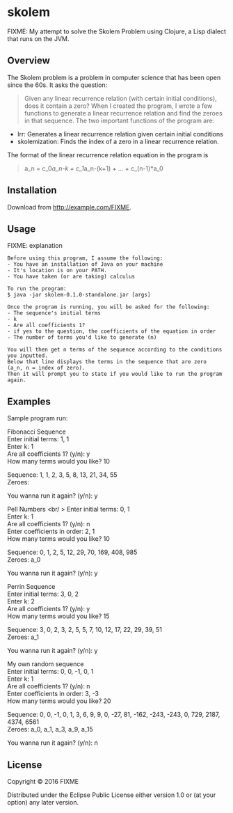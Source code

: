 # skolem

FIXME: My attempt to solve the Skolem Problem using Clojure, a Lisp dialect that runs on the JVM.

## Overview
The Skolem problem is a problem in computer science that has been open since the 60s. It asks the
question:
> Given any linear recurrence relation (with certain initial conditions), does it contain a zero?
When I created the program, I wrote a few functions to generate a linear recurrence relation and find the zeroes in that sequence.
The two important functions of the program are:
- lrr: Generates a linear recurrence relation given certain initial conditions
- skolemization: Finds the index of a zero in a linear recurrence relation.

The format of the linear recurrence relation equation in the program is
> a_n = c_0*a_n-k + c_1*a_n-(k+1) + ... + c_(n-1)*a_0

## Installation

Download from http://example.com/FIXME.

## Usage

FIXME: explanation

    Before using this program, I assume the following:
    - You have an installation of Java on your machine
    - It's location is on your PATH.
    - You have taken (or are taking) calculus
    
    To run the program:
    $ java -jar skolem-0.1.0-standalone.jar [args]
    
    Once the program is running, you will be asked for the following:
    - The sequence's initial terms
    - k
    - Are all coefficients 1?
    - if yes to the question, the coefficients of the equation in order
    - The number of terms you'd like to generate (n)
    
    You will then get n terms of the sequence according to the conditions you inputted.
    Below that line displays the terms in the sequence that are zero  (a_n, n = index of zero).
    Then it will prompt you to state if you would like to run the program again.

## Examples
Sample program run:

Fibonacci Sequence <br />
Enter initial terms: 1, 1 <br />
Enter k: 1 <br />
Are all coefficients 1? (y/n): y <br />
How many terms would you like? 10

Sequence: 1, 1, 2, 3, 5, 8, 13, 21, 34, 55<br />
Zeroes: 

You wanna run it again? (y/n): y

Pell Numbers <br/ >
Enter initial terms: 0, 1 <br />
Enter k: 1 <br />
Are all coefficients 1? (y/n): n <br />
Enter coefficients in order: 2, 1 <br />
How many terms would you like? 10

Sequence: 0, 1, 2, 5, 12, 29, 70, 169, 408, 985<br />
Zeroes: a_0

You wanna run it again? (y/n): y

Perrin Sequence <br />
Enter initial terms: 3, 0, 2<br />
Enter k: 2<br />
Are all coefficients 1? (y/n): y <br />
How many terms would you like? 15

Sequence: 3, 0, 2, 3, 2, 5, 5, 7, 10, 12, 17, 22, 29, 39, 51 <br />
Zeroes: a_1

You wanna run it again? (y/n): y

My own random sequence <br />
Enter initial terms: 0, 0, -1, 0, 1 <br />
Enter k: 1 <br />
Are all coefficients 1? (y/n): n <br />
Enter coefficients in order: 3, -3<br />
How many terms would you like? 20

Sequence: 0, 0, -1, 0, 1, 3, 6, 9, 9, 0, -27, 81, -162, -243, -243, 0, 729, 2187, 4374, 6561<br />
Zeroes: a_0, a_1, a_3, a_9, a_15

You wanna run it again? (y/n): n

## License

Copyright © 2016 FIXME

Distributed under the Eclipse Public License either version 1.0 or (at
your option) any later version.
